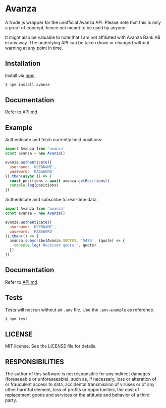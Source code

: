 # Avanza

A Node.js wrapper for the unofficial Avanza API. Please note that this is only a proof of concept, hence not meant to be used by anyone.

It might also be valuable to note that I am not affiliated with Avanza Bank AB in any way. The underlying API can be taken down or changed without warning at any point in time.

## Installation

Install via [npm](https://www.npmjs.com/package/avanza)
```bash
$ npm install avanza
```
## Documentation

Refer to [API.md](./API.md).

## Example

Authenticate and fetch currently held positions:

```javascript
import Avanza from 'avanza'
const avanza = new Avanza()

avanza.authenticate({
  username: 'USERNAME',
  password: 'PASSWORD'
}).then(async () => {
  const positions = await avanza.getPositions()
  console.log(positions)
})
```

Authenticate and subscribe to real-time data:

```javascript
import Avanza from 'avanza'
const avanza = new Avanza()

avanza.authenticate({
  username: 'USERNAME',
  password: 'PASSWORD'
}).then(() => {
  avanza.subscribe(Avanza.QUOTES, '5479', (quote) => {
    console.log('Received quote:', quote)
  })
})
```
## Documentation

Refer to [API.md](API.md).

## Tests

Tests will not run without an `.env` file. Use the `.env-example` as reference.

```bash
$ npm test
```
## LICENSE

MIT license. See the LICENSE file for details.

## RESPONSIBILITIES

The author of this software is not responsible for any indirect damages (foreseeable or unforeseeable), such as, if necessary, loss or alteration of or fraudulent access to data, accidental transmission of viruses or of any other harmful element, loss of profits or opportunities, the cost of replacement goods and services or the attitude and behavior of a third party.

